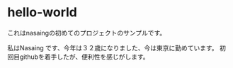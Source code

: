 # hello-world
これはnasaingの初めてのプロジェクトのサンプルです。

私はNasaing です、今年は３２歳になりました、今は東京に勤めています。
初回目githubを着手したが、便利性を感じがします。

